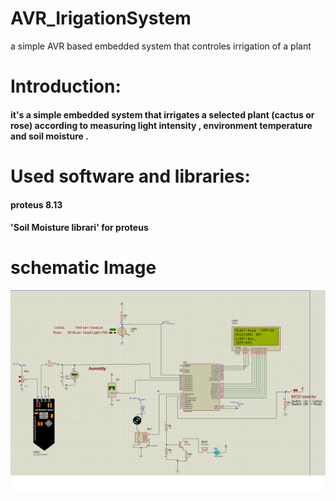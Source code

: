 # AVR_IrigationSystem
a simple AVR based embedded system that controles irrigation of a plant
<h1>Introduction:</h1>
<h4>it's a simple embedded system that irrigates a selected plant (cactus or rose) according to measuring light intensity , environment temperature and soil moisture .</h4>


<h1>Used software and libraries:</h1>
<h4>proteus 8.13</h4>
<h4>'Soil Moisture librari' for proteus </h4>

<h1>schematic Image</h1>
<img  src="schematic.png">
